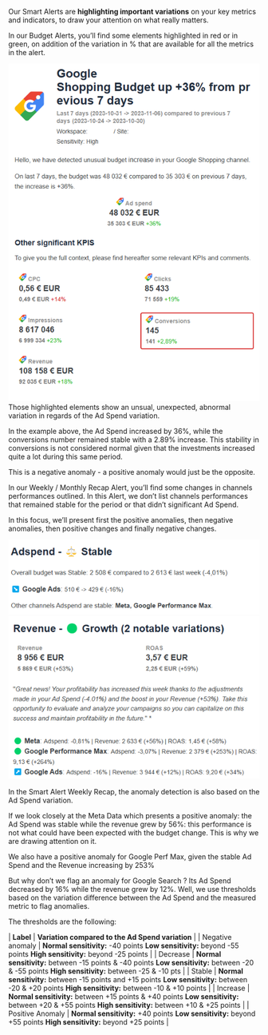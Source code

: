 Our Smart Alerts are  **highlighting important variations**  on your key metrics and indicators, to draw your attention on what really matters. 

In our Budget Alerts, you’ll find some elements highlighted in red or in green, on addition of the variation in % that are available for all the metrics in the alert. 

![](.gitbook/image-20231107-165625.png)Those highlighted elements show an unsual, unexpected, abnormal variation in regards of the Ad Spend variation. 

In the example above, the Ad Spend increased by 36%, while the conversions number remained stable with a 2.89% increase. This stability in conversions is not considered normal given that the investments increased quite a lot during this same period. 

This is a negative anomaly - a positive anomaly would just be the opposite. 

In our Weekly / Monthly Recap Alert, you’ll find some changes in channels performances outlined. In this Alert, we don’t list channels performances that remained stable for the period or that didn’t significant Ad Spend. 

In this focus, we’ll present first the positive anomalies, then negative anomalies, then positive changes and finally negative changes. 

![](.gitbook/image-20231107-170626.png)![](.gitbook/image-20231107-170649.png)

In the Smart Alert Weekly Recap, the anomaly detection is also based on the Ad Spend variation. 

If we look closely at the Meta Data which presents a positive anomaly: the Ad Spend was stable while the revenue grew by 56%: this performance is not what could have been expected with the budget change. This is why we are drawing attention on it. 

We also have a positive anomaly for Google Perf Max, given the stable Ad Spend and the Revenue increasing by 253%

But why don’t we flag an anomaly for Google Search ? Its Ad Spend decreased by 16% while the revenue grew by 12%. Well, we use thresholds based on the variation difference between the Ad Spend and the measured metric to flag anomalies. 

The thresholds are the following:







|  **Label**  |  **Variation compared to the Ad Spend variation**  | 
| Negative anomaly  |  **Normal sensitivity:** -40 points **Low sensitivity:** beyond -55 points **High sensitivity:** beyond -25 points  | 
| Decrease |  **Normal sensitivity:** between -15 points & -40 points  **Low sensitivity:**  between -20 & -55 points **High sensitivity:** between -25 & -10 pts | 
| Stable |  **Normal sensitivity:** between -15 points and +15 points  **Low sensitivity:** between -20 & +20 points **High sensitivity:**  between -10 & +10 points | 
| Increase |  **Normal sensitivity:** between +15 points & +40 points **Low sensitivity:** between +20 & +55 points **High sensitivity:**  between +10 & +25 points | 
| Positive Anomaly |  **Normal sensitivity:** +40 points  **Low sensitivity:** beyond +55 points **High sensitivity:** beyond +25 points | 







